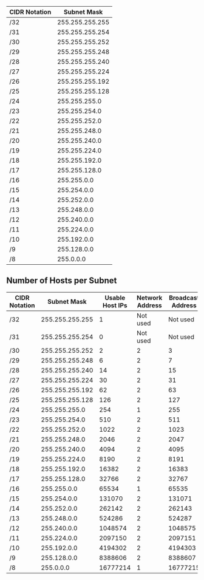 | CIDR Notation | Subnet Mask     |
| ------------- | --------------- |
| /32           | 255.255.255.255 |
| /31           | 255.255.255.254 |
| /30           | 255.255.255.252 |
| /29           | 255.255.255.248 |
| /28           | 255.255.255.240 |
| /27           | 255.255.255.224 |
| /26           | 255.255.255.192 |
| /25           | 255.255.255.128 |
| /24           | 255.255.255.0   |
| /23           | 255.255.254.0   |
| /22           | 255.255.252.0   |
| /21           | 255.255.248.0   |
| /20           | 255.255.240.0   |
| /19           | 255.255.224.0   |
| /18           | 255.255.192.0   |
| /17           | 255.255.128.0   |
| /16           | 255.255.0.0     |
| /15           | 255.254.0.0     |
| /14           | 255.252.0.0     |
| /13           | 255.248.0.0     |
| /12           | 255.240.0.0     |
| /11           | 255.224.0.0     |
| /10           | 255.192.0.0     |
| /9            | 255.128.0.0     |
| /8            | 255.0.0.0       |

## Number of Hosts per Subnet

| CIDR Notation | Subnet Mask     | Usable Host IPs | Network Address  | Broadcast Address | Total IPs |
|---------------|-----------------|-----------------|------------------|-------------------|-----------|
| /32           | 255.255.255.255 | 1               | Not used         | Not used          | 2         |
| /31           | 255.255.255.254 | 0               | Not used         | Not used          | 2         |
| /30           | 255.255.255.252 | 2               | 2                 | 3                 | 4         |
| /29           | 255.255.255.248 | 6               | 2                 | 7                 | 8         |
| /28           | 255.255.255.240 | 14              | 2                 | 15                | 16        |
| /27           | 255.255.255.224 | 30              | 2                 | 31                | 32        |
| /26           | 255.255.255.192 | 62              | 2                 | 63                | 64        |
| /25           | 255.255.255.128 | 126             | 2                 | 127               | 128       |
| /24           | 255.255.255.0   | 254             | 1                 | 255               | 256       |
| /23           | 255.255.254.0   | 510             | 2                 | 511               | 512       |
| /22           | 255.255.252.0   | 1022            | 2                 | 1023              | 1024      |
| /21           | 255.255.248.0   | 2046            | 2                 | 2047              | 2048      |
| /20           | 255.255.240.0   | 4094            | 2                 | 4095              | 4096      |
| /19           | 255.255.224.0   | 8190            | 2                 | 8191              | 8192      |
| /18           | 255.255.192.0   | 16382           | 2                 | 16383             | 16384     |
| /17           | 255.255.128.0   | 32766           | 2                 | 32767             | 32768     |
| /16           | 255.255.0.0     | 65534           | 1                 | 65535             | 65536     |
| /15           | 255.254.0.0     | 131070          | 2                 | 131071            | 131072    |
| /14           | 255.252.0.0     | 262142          | 2                 | 262143            | 262144    |
| /13           | 255.248.0.0     | 524286          | 2                 | 524287            | 524288    |
| /12           | 255.240.0.0     | 1048574         | 2                 | 1048575           | 1048576   |
| /11           | 255.224.0.0     | 2097150         | 2                 | 2097151           | 2097152   |
| /10           | 255.192.0.0     | 4194302         | 2                 | 4194303           | 4194304   |
| /9            | 255.128.0.0     | 8388606         | 2                 | 8388607           | 8388608   |
| /8            | 255.0.0.0       | 16777214        | 1                 | 16777215          | 16777216  |
